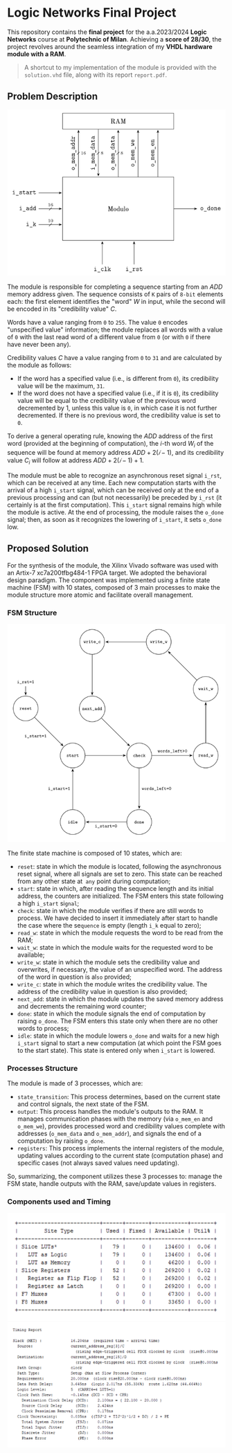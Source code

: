 # Logic Networks Final Project

This repository contains the **final project** for the a.a.2023/2024 **Logic Networks** course at **Polytechnic of Milan**. Achieving a **score of 28/30**, the project revolves around the seamless integration of my **VHDL hardware module with a RAM**.

> A shortcut to my implementation of the module is provided with the `solution.vhd` file, along with its report `report.pdf`.

## Problem Description

![module](/docs/report/img/module.png)

The module is responsible for completing a sequence starting from an $ADD$ memory address given. The sequence consists of `K` pairs of `8-bit` elements each: the first element identifies the "word" $W$ in input, while the second will be encoded in its "credibility value" $C$.

Words have a value ranging from `0` to `255`. The value `0` encodes "unspecified value" information; the module replaces all words with a value of `0` with the last read word of a different value from `0` (or with `0` if there have never been any).

Credibility values $C$ have a value ranging from `0` to `31` and are calculated by the module as follows:
- If the word has a specified value (i.e., is different from `0`), its credibility value will be the maximum, `31`.
- If the word does not have a specified value (i.e., if it is `0`), its credibility value will be equal to the credibility value of the previous word decremented by 1, unless this value is `0`, in which case it is not further decremented. If there is no previous word, the credibility value is set to `0`.

To derive a general operating rule, knowing the $ADD$ address of the first word (provided at the beginning of computation), the $i$-th word $W_i$ of the sequence will be found at memory address $ADD + 2(𝑖 − 1)$, and its credibility value $C_i$ will follow at address $ADD + 2(𝑖 − 1) + 1$.

The module must be able to recognize an asynchronous reset signal `i_rst`, which can be received at any time. Each new computation starts with the arrival of a high `i_start` signal, which can be received only at the end of a previous processing and can (but not necessarily) be preceded by `i_rst` (it certainly is at the first computation). This `i_start` signal remains high while the module is active. At the end of processing, the module raises the `o_done` signal; then, as soon as it recognizes the lowering of `i_start`, it sets `o_done` low.

## Proposed Solution

For the synthesis of the module, the Xilinx Vivado software was used with an Artix-7 xc7a200tfbg484-1 FPGA target. We adopted the behavioral design paradigm. The component was implemented using a finite state machine (FSM) with 10 states, composed of 3 main processes to make the module structure more atomic and facilitate overall management.

### FSM Structure

![fsm](/docs/report/img/fsm.png)

The finite state machine is composed of 10 states, which are:
- `reset`: state in which the module is located, following the asynchronous reset signal, where all signals are set to zero. This state can be reached from any other state at` any` point during computation;
- `start`: state in which, after reading the sequence length and its initial address, the counters are initialized. The FSM enters this state following a high `i_start` si`gnal`;
- `check`: state in which the module verifies if there are still words to process. We have decided to insert it immediately after start to handle the case where the se`quence` is empty (length `i_k` equal to zero);
- `read_w`: state in which the module requests the word to be read from the RAM;
- `wait_w`: state in which the module waits for the requested word to be available;
- `write_w`: state in which the module sets the credibility value and overwrites, if necessary, the value of an unspecified word. The address of the word in question is al`so` provided;
- `write_c`: state in which the module writes the credibility value. The address of the credibility value in question is also provided;
- `next_add`: state in which the module updates the saved memory address and decrements the remaining word counter;
- `done`: state in which the module signals the end of computation by raising `o_done`. The FSM enters this state only when there are no other words to process;
- `idle`: state in which the module lowers `o_done` and waits for a new high `i_start` signal to start a new computation (at which point the FSM goes to the start state). This state is entered only when `i_start` is lowered.

### Processes Structure

The module is made of 3 processes, which are:
- `state_transition`: This process determines, based on the current state and control signals, the next state of the FSM.
- `output`: This process handles the module's outputs to the RAM. It manages communication phases with the memory (via `o_mem_en` and `o_mem_we`), provides processed word and credibility values complete with addresses (`o_mem_data` and `o_mem_addr`), and signals the end of a computation by raising `o_done`.
- `registers`: This process implements the internal registers of the module, updating values according to the current state (computation phase) and specific cases (not always saved values need updating).

So, summarizing, the component utilizes these 3 processes to: manage the FSM state, handle outputs with the RAM, save/update values in registers.

### Components used and Timing

![report_components](/docs/report/img/report_components.png)
![report_timing](/docs/report/img/report_timing.png)